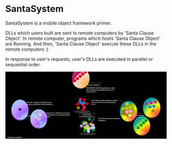 # SantaSystem
SantaSystem is a mobile object framework primer.

DLLs which users built are sent to remote computers by 'Santa Clause Object'. In remote computer, programs which hosts 'Santa Clause Object' are Running. And then, 'Santa Clause Object' execute these DLLs in the remote computers :)

In response to user's requests, user's DLLs are executed in parallel or sequential order. 



![SantaSystem](image/SantaSystem.png)
